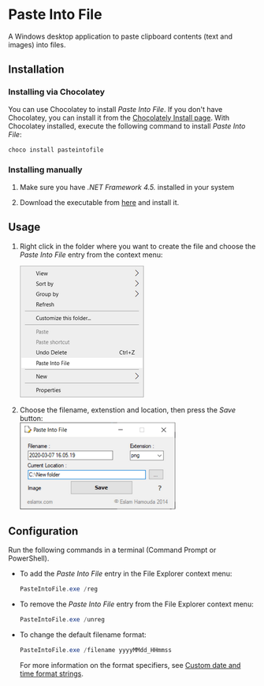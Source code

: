 # Paste Into File

A Windows desktop application to paste clipboard contents (text and images) into files.

## Installation

### Installing via Chocolatey

You can use Chocolatey to install *Paste Into File*. If you don't have Chocolatey, you can install it from the [Chocolately Install page](https://chocolatey.org/install). With Chocolatey installed, execute the following command to install *Paste Into File*:

```powershell
choco install pasteintofile
``` 

### Installing manually

1. Make sure you have _.NET Framework 4.5._ installed in your system

1. Download the executable from [here](https://goo.gl/aBlfYQ) and install it.

## Usage

1. Right click in the folder where you want to create the file and choose the *Paste Into File* entry from the context menu:

   ![Paste As File](PasteIntoFile/menu.png)
   <br/>

1. Choose the filename, extenstion and location, then press the *Save* button:<br/>
   ![Paste As File](PasteIntoFile/screenshot.png)

## Configuration

Run the following commands in a terminal (Command Prompt or PowerShell).

- To add the *Paste Into File* entry in the File Explorer context menu:

   ```powershell
   PasteIntoFile.exe /reg
   ``` 

- To remove the *Paste Into File* entry from the File Explorer context menu:

   ```powershell
   PasteIntoFile.exe /unreg
   ``` 

- To change the default filename format:

   ```powershell
   PasteIntoFile.exe /filename yyyyMMdd_HHmmss
   ``` 
    
   For more information on the format specifiers, see [Custom date and time format strings](https://docs.microsoft.com/en-us/dotnet/standard/base-types/custom-date-and-time-format-strings).

